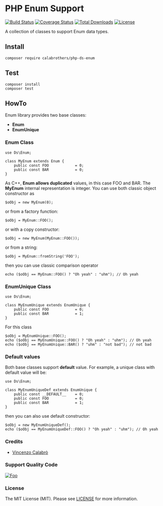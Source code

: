 # PHP Enum Support

[![Build Status](https://travis-ci.org/calabrothers/php-ds-enum.svg?branch=master)](https://travis-ci.org/calabrothers/php-ds-enum.svg?branch=master) [![Coverage Status](https://coveralls.io/repos/github/calabrothers/php-ds-enum/badge.svg?branch=master)](https://coveralls.io/github/calabrothers/php-ds-enum?branch=master) [![Total Downloads](https://poser.pugx.org/calabrothers/php-ds-enum/downloads)](https://packagist.org/packages/calabrothers/php-ds-enum) [![License](https://poser.pugx.org/calabrothers/php-ds-enum/license)](https://packagist.org/packages/calabrothers/php-ds-enum)

A collection of classes to support Enum data types.

## Install
    composer require calabrothers/php-ds-enum

## Test
    composer install
    composer test

## HowTo

Enum library provides two base classes:
- **Enum**
- **EnumUnique**

### Enum Class
    use Ds\Enum;

    class MyEnum extends Enum {
        public const FOO            = 0;
        public const BAR            = 0;
    }

As C++, **Enum allows duplicated** values, in this case FOO and BAR. The **MyEnum** internal representation is integer. You can use both classic object constructor as

    $oObj = new MyEnum(0);

or from a factory function:
    
    $oObj = MyEnum::FOO();

or with a copy constructor:

    $oObj = new MyEnum(MyEnum::FOO());    

or from a string:

    $oObj = MyEnum::fromString('FOO');

then you can use classic comparison operator

    echo ($oObj == MyEnum::FOO() ? "Oh yeah" : "uhm"); // Oh yeah

### EnumUnique Class
    use Ds\Enum;

    class MyEnumUnique extends EnumUnique {
        public const FOO            = 0;
        public const BAR            = 1;
    }

For this class

    $oObj = MyEnumUnique::FOO();
    echo ($oObj == MyEnumUnique::FOO() ? "Oh yeah" : "uhm"); // Oh yeah
    echo ($oObj == MyEnumUnique::BAR() ? "uhm" : "not bad"); // not bad

### Default values
Both base classes support **default** value.
For example, a unique class with default value will be:

    use Ds\Enum;

    class MyEnumUniqueDef extends EnumUnique {
        public const __DEFAULT__    = 0;
        public const FOO            = 0;
        public const BAR            = 1;
    }

then you can also use default constructor:

    $oObj = new MyEnumUniqueDef();
    echo ($oObj == MyEnumUniqueDef::FOO() ? "Oh yeah" : "uhm"); // Oh yeah

### Credits
- [Vincenzo Calabrò](www.cybertronics.cloud/vc)

### Support Quality Code
[![Foo](https://www.paypalobjects.com/en_US/i/btn/btn_donate_LG.gif)](https://paypal.me/muawijhe)

### License

The MIT License (MIT). Please see [LICENSE](LICENSE.md) for more information.
